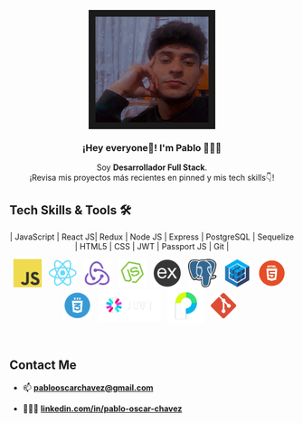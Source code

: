 <p align="center" width="300">
   <img align="center" width="200" border="12" src="./perfil3.png" />
   <h3 align="center">¡Hey everyone👋! I'm Pablo 👨🏻‍💻</h3>
</p>

<p align="center">Soy <strong>Desarrollador Full Stack</strong>.<br />¡Revisa mis proyectos más recientes en pinned y mis tech skills👇!</p>
<p align="center">


## Tech Skills & Tools 🛠️

<p align="center">
| JavaScript | React JS| Redux | Node JS | Express | PostgreSQL | Sequelize | HTML5 | CSS | JWT | Passport JS | Git |
</p>
<p align="center">
  <img src="./assets/img/javascript.png" width="50" height="50" align="center"/>
    &nbsp;
  <img src="./assets/img/react.png" width="50" height="45" align="center"/>
    &nbsp;
  <img src="./assets/img/redux.png" width="50" height="50" align="center"/>
    &nbsp;
  <img src="./assets/img/nodejs.png" width="50" height="50" align="center"/>
    &nbsp;
  <img src="./assets/img/express.png" width="50" height="50" align="center"/>
    &nbsp;
  <img src="./assets/img/postgresql.png" width="50" height="50" align="center"/>
    &nbsp;
  <img src="./assets/img/sequelize.png" width="50" height="50" align="center"/>
    &nbsp;
  <img src="./assets/img/html5.png" width="50" height="50" align="center"/>
    &nbsp;
  <img src="./assets/img/css.png" width="50" height="50" align="center"/>
    &nbsp;
    <img src="./assets/img/jwt.png" width="111.3" height="55.65" align="center"/>
    &nbsp;
    <img src="./assets/img/passport.png" width="65" height="65" align="center"/>
    &nbsp;
     <img src="./assets/img/git.png" width="45" height="45" align="center"/>
    &nbsp;
</p>
&nbsp;
&nbsp;

## Contact Me

- 📫 **pablooscarchavez@gmail.com** 

- 👨🏻‍🎓 **[linkedin.com/in/pablo-oscar-chavez](https://www.linkedin.com/in/pablo-oscar-chavez/)**
